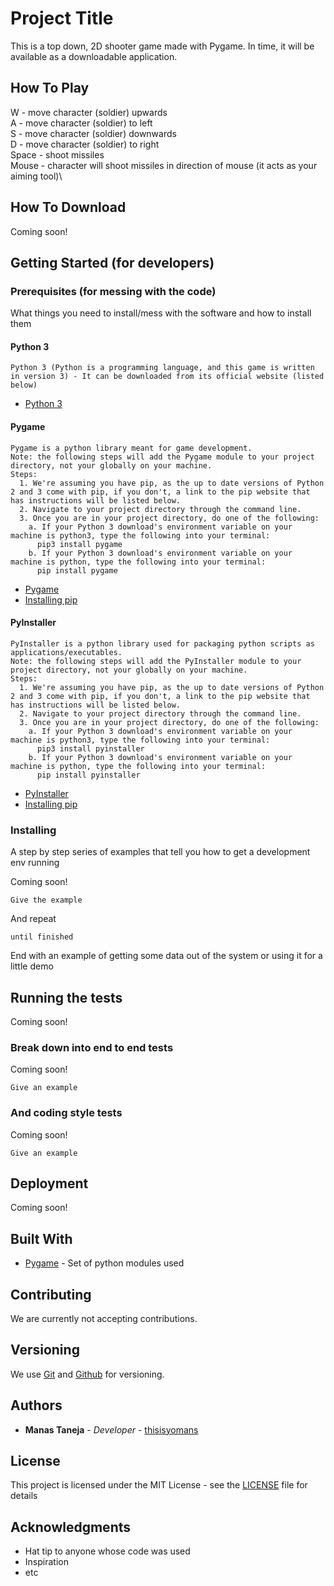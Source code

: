 # Project Title

This is a top down, 2D shooter game made with Pygame. In time, it will be available as a downloadable application.

## How To Play

W - move character (soldier) upwards\
A - move character (soldier) to left\
S - move character (soldier) downwards\
D - move character (soldier) to right\
Space - shoot missiles\
Mouse - character will shoot missiles in direction of mouse (it acts as your aiming tool)\

## How To Download

Coming soon!

## Getting Started (for developers)

### Prerequisites (for messing with the code)

What things you need to install/mess with the software and how to install them

#### Python 3

```
Python 3 (Python is a programming language, and this game is written in version 3) - It can be downloaded from its official website (listed below)
```
* [Python 3](https://www.python.org/downloads/)

#### Pygame

```
Pygame is a python library meant for game development.
Note: the following steps will add the Pygame module to your project directory, not your globally on your machine.
Steps:
  1. We're assuming you have pip, as the up to date versions of Python 2 and 3 come with pip, if you don't, a link to the pip website that has instructions will be listed below.
  2. Navigate to your project directory through the command line.
  3. Once you are in your project directory, do one of the following:
    a. If your Python 3 download's environment variable on your machine is python3, type the following into your terminal:
      pip3 install pygame
    b. If your Python 3 download's environment variable on your machine is python, type the following into your terminal:
      pip install pygame
```
* [Pygame](www.pygame.org)
* [Installing pip](https://pip.pypa.io/en/stable/installing/)

#### PyInstaller

```
PyInstaller is a python library used for packaging python scripts as applications/executables.
Note: the following steps will add the PyInstaller module to your project directory, not your globally on your machine.
Steps:
  1. We're assuming you have pip, as the up to date versions of Python 2 and 3 come with pip, if you don't, a link to the pip website that has instructions will be listed below.
  2. Navigate to your project directory through the command line.
  3. Once you are in your project directory, do one of the following:
    a. If your Python 3 download's environment variable on your machine is python3, type the following into your terminal:
      pip3 install pyinstaller
    b. If your Python 3 download's environment variable on your machine is python, type the following into your terminal:
      pip install pyinstaller
```
* [PyInstaller](http://www.pyinstaller.org/)
* [Installing pip](https://pip.pypa.io/en/stable/installing/)

### Installing

A step by step series of examples that tell you how to get a development env running

Coming soon!

```
Give the example
```

And repeat

```
until finished
```

End with an example of getting some data out of the system or using it for a little demo

## Running the tests

Coming soon!

### Break down into end to end tests

Coming soon!

```
Give an example
```

### And coding style tests

Coming soon!

```
Give an example
```

## Deployment

Coming soon!

## Built With

* [Pygame](www.pygame.org) - Set of python modules used

## Contributing

We are currently not accepting contributions.

## Versioning

We use [Git](https://git-scm.com/) and [Github](https://github.com) for versioning.

## Authors

* **Manas Taneja** - *Developer* - [thisisyomans](https://github.com/thisisyomans)

## License

This project is licensed under the MIT License - see the [LICENSE](LICENSE) file for details

## Acknowledgments

* Hat tip to anyone whose code was used
* Inspiration
* etc
